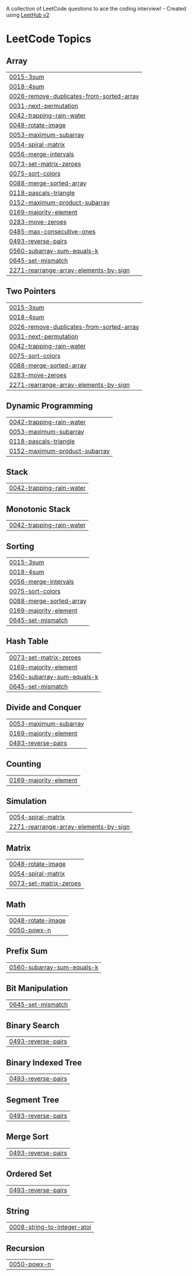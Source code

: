 A collection of LeetCode questions to ace the coding interview! - Created using [LeetHub v2](https://github.com/arunbhardwaj/LeetHub-2.0)
<!---LeetCode Topics Start-->
# LeetCode Topics
## Array
|  |
| ------- |
| [0015-3sum](https://github.com/hashcodez2004/DSA/tree/master/0015-3sum) |
| [0018-4sum](https://github.com/hashcodez2004/DSA/tree/master/0018-4sum) |
| [0026-remove-duplicates-from-sorted-array](https://github.com/hashcodez2004/DSA/tree/master/0026-remove-duplicates-from-sorted-array) |
| [0031-next-permutation](https://github.com/hashcodez2004/DSA/tree/master/0031-next-permutation) |
| [0042-trapping-rain-water](https://github.com/hashcodez2004/DSA/tree/master/0042-trapping-rain-water) |
| [0048-rotate-image](https://github.com/hashcodez2004/DSA/tree/master/0048-rotate-image) |
| [0053-maximum-subarray](https://github.com/hashcodez2004/DSA/tree/master/0053-maximum-subarray) |
| [0054-spiral-matrix](https://github.com/hashcodez2004/DSA/tree/master/0054-spiral-matrix) |
| [0056-merge-intervals](https://github.com/hashcodez2004/DSA/tree/master/0056-merge-intervals) |
| [0073-set-matrix-zeroes](https://github.com/hashcodez2004/DSA/tree/master/0073-set-matrix-zeroes) |
| [0075-sort-colors](https://github.com/hashcodez2004/DSA/tree/master/0075-sort-colors) |
| [0088-merge-sorted-array](https://github.com/hashcodez2004/DSA/tree/master/0088-merge-sorted-array) |
| [0118-pascals-triangle](https://github.com/hashcodez2004/DSA/tree/master/0118-pascals-triangle) |
| [0152-maximum-product-subarray](https://github.com/hashcodez2004/DSA/tree/master/0152-maximum-product-subarray) |
| [0169-majority-element](https://github.com/hashcodez2004/DSA/tree/master/0169-majority-element) |
| [0283-move-zeroes](https://github.com/hashcodez2004/DSA/tree/master/0283-move-zeroes) |
| [0485-max-consecutive-ones](https://github.com/hashcodez2004/DSA/tree/master/0485-max-consecutive-ones) |
| [0493-reverse-pairs](https://github.com/hashcodez2004/DSA/tree/master/0493-reverse-pairs) |
| [0560-subarray-sum-equals-k](https://github.com/hashcodez2004/DSA/tree/master/0560-subarray-sum-equals-k) |
| [0645-set-mismatch](https://github.com/hashcodez2004/DSA/tree/master/0645-set-mismatch) |
| [2271-rearrange-array-elements-by-sign](https://github.com/hashcodez2004/DSA/tree/master/2271-rearrange-array-elements-by-sign) |
## Two Pointers
|  |
| ------- |
| [0015-3sum](https://github.com/hashcodez2004/DSA/tree/master/0015-3sum) |
| [0018-4sum](https://github.com/hashcodez2004/DSA/tree/master/0018-4sum) |
| [0026-remove-duplicates-from-sorted-array](https://github.com/hashcodez2004/DSA/tree/master/0026-remove-duplicates-from-sorted-array) |
| [0031-next-permutation](https://github.com/hashcodez2004/DSA/tree/master/0031-next-permutation) |
| [0042-trapping-rain-water](https://github.com/hashcodez2004/DSA/tree/master/0042-trapping-rain-water) |
| [0075-sort-colors](https://github.com/hashcodez2004/DSA/tree/master/0075-sort-colors) |
| [0088-merge-sorted-array](https://github.com/hashcodez2004/DSA/tree/master/0088-merge-sorted-array) |
| [0283-move-zeroes](https://github.com/hashcodez2004/DSA/tree/master/0283-move-zeroes) |
| [2271-rearrange-array-elements-by-sign](https://github.com/hashcodez2004/DSA/tree/master/2271-rearrange-array-elements-by-sign) |
## Dynamic Programming
|  |
| ------- |
| [0042-trapping-rain-water](https://github.com/hashcodez2004/DSA/tree/master/0042-trapping-rain-water) |
| [0053-maximum-subarray](https://github.com/hashcodez2004/DSA/tree/master/0053-maximum-subarray) |
| [0118-pascals-triangle](https://github.com/hashcodez2004/DSA/tree/master/0118-pascals-triangle) |
| [0152-maximum-product-subarray](https://github.com/hashcodez2004/DSA/tree/master/0152-maximum-product-subarray) |
## Stack
|  |
| ------- |
| [0042-trapping-rain-water](https://github.com/hashcodez2004/DSA/tree/master/0042-trapping-rain-water) |
## Monotonic Stack
|  |
| ------- |
| [0042-trapping-rain-water](https://github.com/hashcodez2004/DSA/tree/master/0042-trapping-rain-water) |
## Sorting
|  |
| ------- |
| [0015-3sum](https://github.com/hashcodez2004/DSA/tree/master/0015-3sum) |
| [0018-4sum](https://github.com/hashcodez2004/DSA/tree/master/0018-4sum) |
| [0056-merge-intervals](https://github.com/hashcodez2004/DSA/tree/master/0056-merge-intervals) |
| [0075-sort-colors](https://github.com/hashcodez2004/DSA/tree/master/0075-sort-colors) |
| [0088-merge-sorted-array](https://github.com/hashcodez2004/DSA/tree/master/0088-merge-sorted-array) |
| [0169-majority-element](https://github.com/hashcodez2004/DSA/tree/master/0169-majority-element) |
| [0645-set-mismatch](https://github.com/hashcodez2004/DSA/tree/master/0645-set-mismatch) |
## Hash Table
|  |
| ------- |
| [0073-set-matrix-zeroes](https://github.com/hashcodez2004/DSA/tree/master/0073-set-matrix-zeroes) |
| [0169-majority-element](https://github.com/hashcodez2004/DSA/tree/master/0169-majority-element) |
| [0560-subarray-sum-equals-k](https://github.com/hashcodez2004/DSA/tree/master/0560-subarray-sum-equals-k) |
| [0645-set-mismatch](https://github.com/hashcodez2004/DSA/tree/master/0645-set-mismatch) |
## Divide and Conquer
|  |
| ------- |
| [0053-maximum-subarray](https://github.com/hashcodez2004/DSA/tree/master/0053-maximum-subarray) |
| [0169-majority-element](https://github.com/hashcodez2004/DSA/tree/master/0169-majority-element) |
| [0493-reverse-pairs](https://github.com/hashcodez2004/DSA/tree/master/0493-reverse-pairs) |
## Counting
|  |
| ------- |
| [0169-majority-element](https://github.com/hashcodez2004/DSA/tree/master/0169-majority-element) |
## Simulation
|  |
| ------- |
| [0054-spiral-matrix](https://github.com/hashcodez2004/DSA/tree/master/0054-spiral-matrix) |
| [2271-rearrange-array-elements-by-sign](https://github.com/hashcodez2004/DSA/tree/master/2271-rearrange-array-elements-by-sign) |
## Matrix
|  |
| ------- |
| [0048-rotate-image](https://github.com/hashcodez2004/DSA/tree/master/0048-rotate-image) |
| [0054-spiral-matrix](https://github.com/hashcodez2004/DSA/tree/master/0054-spiral-matrix) |
| [0073-set-matrix-zeroes](https://github.com/hashcodez2004/DSA/tree/master/0073-set-matrix-zeroes) |
## Math
|  |
| ------- |
| [0048-rotate-image](https://github.com/hashcodez2004/DSA/tree/master/0048-rotate-image) |
| [0050-powx-n](https://github.com/hashcodez2004/DSA/tree/master/0050-powx-n) |
## Prefix Sum
|  |
| ------- |
| [0560-subarray-sum-equals-k](https://github.com/hashcodez2004/DSA/tree/master/0560-subarray-sum-equals-k) |
## Bit Manipulation
|  |
| ------- |
| [0645-set-mismatch](https://github.com/hashcodez2004/DSA/tree/master/0645-set-mismatch) |
## Binary Search
|  |
| ------- |
| [0493-reverse-pairs](https://github.com/hashcodez2004/DSA/tree/master/0493-reverse-pairs) |
## Binary Indexed Tree
|  |
| ------- |
| [0493-reverse-pairs](https://github.com/hashcodez2004/DSA/tree/master/0493-reverse-pairs) |
## Segment Tree
|  |
| ------- |
| [0493-reverse-pairs](https://github.com/hashcodez2004/DSA/tree/master/0493-reverse-pairs) |
## Merge Sort
|  |
| ------- |
| [0493-reverse-pairs](https://github.com/hashcodez2004/DSA/tree/master/0493-reverse-pairs) |
## Ordered Set
|  |
| ------- |
| [0493-reverse-pairs](https://github.com/hashcodez2004/DSA/tree/master/0493-reverse-pairs) |
## String
|  |
| ------- |
| [0008-string-to-integer-atoi](https://github.com/hashcodez2004/DSA/tree/master/0008-string-to-integer-atoi) |
## Recursion
|  |
| ------- |
| [0050-powx-n](https://github.com/hashcodez2004/DSA/tree/master/0050-powx-n) |
<!---LeetCode Topics End-->